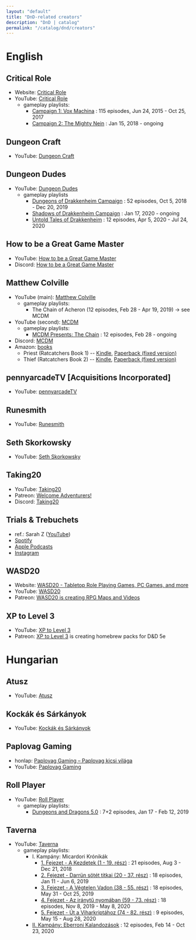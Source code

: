 ```yaml
---
layout: "default"
title: "DnD-related creators"
description: "DnD | catalog"
permalink: "/catalog/dnd/creators"
---
```


# English

## Critical Role

- Website: [Critical Role](https://critrole.com)
- YouTube: [Critical Role](https://www.youtube.com/c/criticalrole/videos)
    - gameplay playlists:
        - [Campaign 1: Vox Machina](https://www.youtube.com/playlist?list=PL1tiwbzkOjQz7D0l_eLJGAISVtcL7oRu_) : 115 episodes, Jun 24, 2015 - Oct 25, 2017
        - [Campaign 2: The Mighty Nein](https://www.youtube.com/playlist?list=PL1tiwbzkOjQxD0jjAE7PsWoaCrs0EkBH2) : Jan 15, 2018 - ongoing

## Dungeon Craft

- YouTube: [Dungeon Craft](https://www.youtube.com/c/DUNGEONCRAFT1/videos)

## Dungeon Dudes

- YouTube: [Dungeon Dudes](https://www.youtube.com/c/DungeonDudes/videos)
    - gameplay playlists
        - [Dungeons of Drakkenheim Campaign](https://www.youtube.com/playlist?list=PLQMqiULo_05O1l_x7wym1Th1DTdqiaO0P) : 52 episodes, Oct 5, 2018 - Dec 20, 2019
        - [Shadows of Drakkenheim Campaign](https://www.youtube.com/playlist?list=PLQMqiULo_05N8uRu5GmjeKonhMRJwU9sY) : Jan 17, 2020 - ongoing
        - [Untold Tales of Drakkenheim](https://www.youtube.com/playlist?list=PLQMqiULo_05MlUWFLIdCwtaZg1qfW_AV6) : 12 episodes, Apr 5, 2020 - Jul 24, 2020
            <!-- seen: ep. 16, 17 -->

## How to be a Great Game Master

- YouTube: [How to be a Great Game Master](https://www.youtube.com/c/HowtobeaGreatGameMaster/videos)
- Discord: [How to be a Great Game Master](https://discord.com/invite/Znwtkd2)

## Matthew Colville

- YouTube (main): [Matthew Colville](https://www.youtube.com/user/mcolville)
    - gameplay playlists:
        - The Chain of Acheron (12 episodes, Feb 28 - Apr 19, 2019) -> see MCDM
- YouTube (second): [MCDM](https://www.youtube.com/c/MCDMproductions/videos)
    - gameplay playlists:
        - [MCDM Presents: The Chain](https://www.youtube.com/playlist?list=PLTsnSjGlraRPzwZV8KTh_NKPFodAbZkf4) : 12 episodes, Feb 28 - ongoing
- Discord: [MCDM](https://discord.com/invite/V49Znkg)
- Amazon: [books](https://www.amazon.com/s?k=B004TS39K2&i=digital-text&_encoding=UTF8&shoppingPortalEnabled=true)
    - Priest (Ratcatchers Book 1) -- [Kindle](https://www.amazon.com/Priest-Ratcatchers-Book-Matthew-Colville-ebook/dp/B003OIBG44/ref=sr_1_1?_encoding=UTF8&dchild=1&keywords=B004TS39K2&qid=1606793893&s=digital-text&shoppingPortalEnabled=true&sr=1-1), [Paperback (fixed version)](https://www.amazon.com/Priest-Ratcatchers-Book-Fantasy-Hardboiled/dp/0615512151/ref=tmm_pap_swatch_0?_encoding=UTF8&qid=1606793893&sr=1-1)
    - Thief (Ratcatchers Book 2) -- [Kindle](https://www.amazon.com/Thief-Ratcatchers-Book-Matthew-Colville-ebook/dp/B00JQ20KOE/ref=sr_1_2?_encoding=UTF8&dchild=1&keywords=B004TS39K2&qid=1606793893&s=digital-text&shoppingPortalEnabled=true&sr=1-2), [Paperback (fixed version)](https://www.amazon.com/Thief-Ratcatchers-Two-Fantasy-Hardboiled/dp/0692203214/ref=tmm_pap_swatch_0?_encoding=UTF8&qid=1606793893&sr=1-2)

## pennyarcadeTV [Acquisitions Incorporated]

- YouTube: [pennyarcadeTV](https://www.youtube.com/c/pennyarcadeTV/videos)

## Runesmith

- YouTube: [Runesmith](https://www.youtube.com/c/Runesmith/videos)

## Seth Skorkowsky

- YouTube: [Seth Skorkowsky](https://www.youtube.com/c/SethSkorkowskyAuthor/videos)

## Taking20

- YouTube: [Taking20](https://www.youtube.com/c/Taking20/videos)
- Patreon: [Welcome Adventurers!](https://www.patreon.com/taking20)
- Discord: [Taking20](https://discord.com/invite/NsRH8pC)

## Trials & Trebuchets

- ref.: Sarah Z ([YouTube](https://www.youtube.com/c/SarahZ/videos))
- [Spotify](https://open.spotify.com/show/0yxD0ZSNDsiR9ToozxIOkc)
- [Apple Podcasts](https://podcasts.apple.com/ca/podcast/trials-trebuchets/id1450941804)
- [Instagram](https://www.instagram.com/trialsandtrebs/)

## WASD20

- Website: [WASD20 - Tabletop Role Playing Games, PC Games, and more](http://www.wasd20.net)
- YouTube: [WASD20](https://www.youtube.com/c/WASD20/videos)
- Patreon: [WASD20 is creating RPG Maps and Videos](https://www.patreon.com/user?u=4100486)

## XP to Level 3

- YouTube: [XP to Level 3](https://www.youtube.com/c/XPtoLevel3/videos)
- Patreon: [XP to Level 3](https://www.patreon.com/xptolevel3) is creating homebrew packs for D&D 5e

# Hungarian

## Atusz

- YouTube: [Atusz](https://www.youtube.com/c/Atusz/videos)

## Kockák és Sárkányok

- YouTube: [Kockák és Sárkányok](https://www.youtube.com/channel/UCpiw4otOUVvHXNTpC66aomQ/videos)

## Paplovag Gaming

- honlap: [Paplovag Gaming – Paplovag kicsi világa](http://paplovag.mattlab.hu)
- YouTube: [Paplovag Gaming](https://www.youtube.com/c/PapIovagGaming/videos)

## Roll Player

- YouTube: [Roll Player](https://www.youtube.com/c/RollPlayer/videos)
    - gameplay playlists:
        - [Dungeons and Dragons 5.0](https://www.youtube.com/playlist?list=PLbz1Jj2LSONlaSwAwiis6KFF6K2nda2OH) : 7+2 episodes, Jan 17 - Feb 12, 2019

## Taverna

- YouTube: [Taverna](https://www.youtube.com/c/Tavernacsatorna/videos)
    - gameplay playlists:
        - I. Kampány: Micardori Krónikák
            - [1. Fejezet - A Kezdetek (1 - 19. rész)](https://www.youtube.com/playlist?list=PLBgdp6LXss0hSxAlpi33b47Kjwi5n95ld) : 21 episodes, Aug 3 - Dec 21, 2018
            - [2. Fejezet - Darrün sötét titkai (20 - 37. rész)](https://www.youtube.com/playlist?list=PLBgdp6LXss0jtOxB3KCNfgRXXt76aNhXQ) : 18 episodes, Jan 11 - Jun 6, 2019
            - [3. Fejezet - A Végtelen Vadon (38 - 55. rész)](https://www.youtube.com/playlist?list=PLBgdp6LXss0hNIQ51iSPlL0edEpaEFD4k) : 18 episodes, May 31 - Oct 25, 2019
            - [4. Fejezet - Az iránytű nyomában (59 - 73. rész)](https://www.youtube.com/playlist?list=PLBgdp6LXss0h8149Ttg0Hp9OxvIzwivCt) : 18 episodes, Nov 8, 2019 - May 8, 2020
            - [5. Fejezet - Út a Viharkriptához (74 - 82. rész)](https://www.youtube.com/playlist?list=PLBgdp6LXss0gP0Q2pZk7dJucMAE-ZlcWU) : 9 episodes, May 15 - Aug 28, 2020
        - [II. Kampány: Eberroni Kalandozások](https://www.youtube.com/playlist?list=PLBgdp6LXss0hGyZR0PMVeHPcKZQQexiJW) : 12 episodes, Feb 14 - Oct 23, 2020
